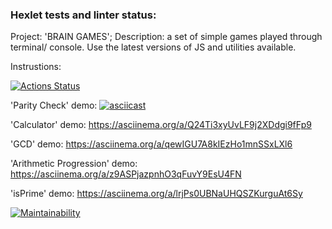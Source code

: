 ### Hexlet tests and linter status:

Project: 'BRAIN GAMES';
Description: a set of simple games played through terminal/ console.
Use the latest versions of JS and utilities available.

Instrustions:

[![Actions Status](https://github.com/tdd3vlp/frontend-project-44/actions/workflows/hexlet-check.yml/badge.svg)](https://github.com/tdd3vlp/frontend-project-44/actions)

'Parity Check' demo:
[![asciicast](../../../../Downloads/641522.gif)](https://asciinema.org/a/k7zxsPA7WPoSEO3KqzOGfq0Ko)

'Calculator' demo:
https://asciinema.org/a/Q24Ti3xyUvLF9j2XDdgi9fFp9

'GCD' demo:
https://asciinema.org/a/qewIGU7A8kIEzHo1mnSSxLXl6

'Arithmetic Progression' demo:
https://asciinema.org/a/z9ASPjazpnhO3qFuvY9EsU4FN

'isPrime' demo:
https://asciinema.org/a/lrjPs0UBNaUHQSZKurguAt6Sy

[![Maintainability](https://api.codeclimate.com/v1/badges/60a15ebf5b1170d8195c/maintainability)](https://codeclimate.com/github/tdd3vlp/frontend-project-44/maintainability)
